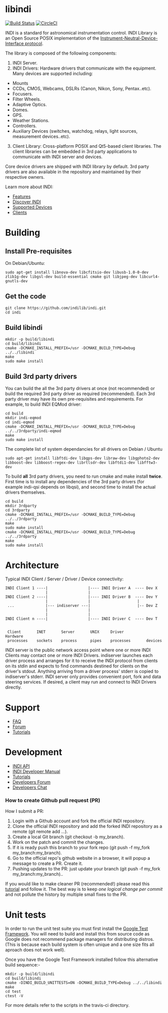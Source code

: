 # libindi
[![Build Status](https://travis-ci.org/indilib/indi.svg?branch=master)](https://travis-ci.org/indilib/indi)
[![CircleCI](https://circleci.com/gh/indilib/indi.svg?style=svg)](https://circleci.com/gh/indilib/indi)

INDI is a standard for astronomical instrumentation control. INDI Library is an Open Source POSIX implementation of the
[Instrument-Neutral-Device-Interface protocol](http://www.clearskyinstitute.com/INDI/INDI.pdf).

The library is composed of the following components:

1. INDI Server.
2. INDI Drivers: Hardware drivers that communicate with the equipment. Many devices are supported including:
+ Mounts
+ CCDs, CMOS, Webcams, DSLRs (Canon, Nikon, Sony, Pentax..etc).
+ Focusers.
+ Filter Wheels.
+ Adaptive Optics.
+ Domes.
+ GPS.
+ Weather Stations.
+ Controllers.
+ Auxiliary Devices (switches, watchdog, relays, light sources, measurement devices..etc).
3. Client Library: Cross-platform POSIX and Qt5-based client libraries. The client libraries can be embedded in 3rd party applications to communicate with INDI server and devices.

Core device drivers are shipped with INDI library by default. 3rd party drivers are also available in the repository and maintained by their respective owners.

Learn more about INDI:
+ [Features](http://indilib.org/about/features.html)
+ [Discover INDI](http://indilib.org/about/discover-indi.html)
+ [Supported Devices](http://indilib.org/devices/)
+ [Clients](http://indilib.org/about/clients.html)

# Building

## Install Pre-requisites

On Debian/Ubuntu:

```
sudo apt-get install libnova-dev libcfitsio-dev libusb-1.0-0-dev zlib1g-dev libgsl-dev build-essential cmake git libjpeg-dev libcurl4-gnutls-dev
```
## Get the code
```
git clone https://github.com/indilib/indi.git
cd indi
```
## Build libindi

```
mkdir -p build/libindi
cd build/libindi
cmake -DCMAKE_INSTALL_PREFIX=/usr -DCMAKE_BUILD_TYPE=Debug ../../libindi
make
sudo make install
```

## Build 3rd party drivers

You can build the all the 3rd party drivers at once (not recommended) or build the required 3rd party driver as required (recommended). Each 3rd party driver may have its own pre-requisites and requirements. For example, to build INDI EQMod driver:

```
cd build
mkdir indi-eqmod
cd indi-eqmod
cmake -DCMAKE_INSTALL_PREFIX=/usr -DCMAKE_BUILD_TYPE=Debug ../../3rdparty/indi-eqmod
make
sudo make install
```

The complete list of system dependancies for all drivers on Debian / Ubuntu

```
sudo apt-get install libftdi-dev libgps-dev libraw-dev libgphoto2-dev libboost-dev libboost-regex-dev librtlsdr-dev libftdi1-dev libfftw3-dev
```

To build **all** 3rd party drivers, you need to run cmake and make install **twice**. First time is to install any dependencies of the 3rd party drivers (for example indi-qsi depends on libqsi), and second time to install the actual drivers themselves.

```
cd build
mkdir 3rdparty
cd 3rdparty
cmake -DCMAKE_INSTALL_PREFIX=/usr -DCMAKE_BUILD_TYPE=Debug ../../3rdparty
make
sudo make install
cmake -DCMAKE_INSTALL_PREFIX=/usr -DCMAKE_BUILD_TYPE=Debug ../../3rdparty
make
sudo make install
```

# Architecture


Typical INDI Client / Server / Driver / Device connectivity:


    INDI Client 1 ----|                  |---- INDI Driver A  ---- Dev X
                      |                  |
    INDI Client 2 ----|                  |---- INDI Driver B  ---- Dev Y
                      |                  |                     |
     ...              |--- indiserver ---|                     |-- Dev Z
                      |                  |
                      |                  |
    INDI Client n ----|                  |---- INDI Driver C  ---- Dev T
    
    
     Client       INET       Server       UNIX     Driver          Hardware
     processes    sockets    process      pipes    processes       devices



INDI server is the public network access point where one or more INDI Clients may contact one or more INDI Drivers.
indiserver launches each driver process and arranges for it to receive the INDI protocol from clients on its stdin and expects to find commands destined for clients on the driver's stdout.
Anything arriving from a driver process' stderr is copied to indiserver's stderr.
INDI server only provides convenient port, fork and data steering services. If desired, a client may run and connect to INDI Drivers directly.

# Support

+ [FAQ](http://indilib.org/support/faq.html)
+ [Forum](http://indilib.org/forum.html)
+ [Tutorials](http://indilib.org/support/tutorials.html)

# Development

+ [INDI API](http://www.indilib.org/api/index.html)
+ [INDI Developer Manual](http://indilib.org/develop/developer-manual.html)
+ [Tutorials](http://indilib.org/develop/tutorials.html)
+ [Developers Forum](http://indilib.org/forum/development.html)
+ [Developers Chat](https://riot.im/app/#/room/#kstars:matrix.org)

### How to create Github pull request (PR)

How I submit a PR:
1. Login with a Github account and fork the official INDI repository.
2. Clone the official INDI repository and add the forked INDI repository as a remote (git remote add ...).
3. Create a local Git branch (git checkout -b my_branch).
4. Work on the patch and commit the changes.
5. If it is ready push this branch to your fork repo (git push -f my_fork my_branch:my_branch).
6. Go to the official repo's github website in a browser, it will popup a message to create a PR. Create it.
7. Pushing updates to the PR: just update your branch (git push -f my_fork my_branch:my_branch)..

If you would like to make cleaner PR (recommended!) please read this [tutorial](https://blog.adamspiers.org/2015/03/24/why-and-how-to-correctly-amend-github-pull-requests/) and follow it. The best way is to keep *one logical change per commit* and not pollute the history by multiple small fixes to the PR.

# Unit tests

In order to run the unit test suite you must first install the [Google Test Framework](https://github.com/google/googletest). You will need to build and install this from source code as Google does not recommend package managers for distributing distros.(This is because each build system is often unique and a one size fits all aproach does not work well).

Once you have the Google Test Framework installed follow this alternative build sequence:-

```
mkdir -p build/libindi
cd build/libindi
cmake -DINDI_BUILD_UNITTESTS=ON -DCMAKE_BUILD_TYPE=Debug ../../libindi
make
cd test
ctest -V
```

For more details refer to the scripts in the travis-ci directory.
